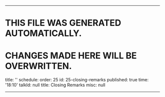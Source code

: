 ----

# THIS FILE WAS GENERATED AUTOMATICALLY.
# CHANGES MADE HERE WILL BE OVERWRITTEN.

title: ''
schedule:
  order: 25
  id: 25-closing-remarks
  published: true
  time: '18:10'
  talkId: null
  title: Closing Remarks
  misc: null

----

